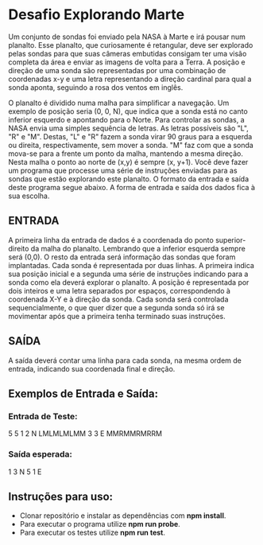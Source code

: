 # Desafio Explorando Marte

Um conjunto de sondas foi enviado pela NASA à Marte e irá pousar num planalto. Esse planalto, que curiosamente é retangular, deve ser explorado pelas sondas para que suas câmeras embutidas consigam ter uma visão completa da área e enviar as imagens de volta para a Terra.
A posição e direção de uma sonda são representadas por uma combinação de coordenadas x-y e uma letra representando a direção cardinal para qual a sonda aponta, seguindo a rosa dos ventos em inglês.

O planalto é dividido numa malha para simplificar a navegação. Um exemplo de posição seria (0, 0, N), que indica que a sonda está no canto inferior esquerdo e apontando para o Norte.
Para controlar as sondas, a NASA envia uma simples sequência de letras. As letras possíveis são "L", "R" e "M". Destas, "L" e "R" fazem a sonda virar 90 graus para a esquerda ou direita, respectivamente, sem mover a sonda. "M" faz com que a sonda mova-se para a frente um ponto da malha, mantendo a mesma direção.
Nesta malha o ponto ao norte de (x,y) é sempre (x, y+1).
Você deve fazer um programa que processe uma série de instruções enviadas para as sondas que estão explorando este planalto. O formato da entrada e saída deste programa segue abaixo.
A forma de entrada e saída dos dados fica à sua escolha.

## ENTRADA
A primeira linha da entrada de dados é a coordenada do ponto superior-direito da malha do planalto. Lembrando que a inferior esquerda sempre será (0,0).
O resto da entrada será informação das sondas que foram implantadas. Cada sonda é representada por duas linhas. A primeira indica sua posição inicial e a segunda uma série de instruções indicando para a sonda como ela deverá explorar o planalto.
A posição é representada por dois inteiros e uma letra separados por espaços, correspondendo à coordenada X-Y e à direção da sonda. Cada sonda será controlada sequencialmente, o que quer dizer que a segunda sonda só irá se movimentar após que a primeira tenha terminado suas instruções.

## SAÍDA
A saída deverá contar uma linha para cada sonda, na mesma ordem de entrada, indicando sua coordenada final e direção.

## Exemplos de Entrada e Saída:
### Entrada de Teste:
5 5
1 2 N
LMLMLMLMM
3 3 E
MMRMMRMRRM


### Saída esperada:
1 3 N
5 1 E


## Instruções para uso:
- Clonar repositório e instalar as dependências com **npm install**.
- Para executar o programa utilize **npm run probe**.
- Para executar os testes utilize **npm run test**.